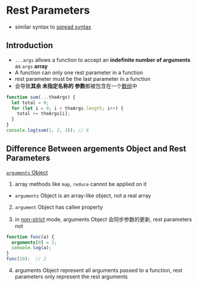 # Rest Parameters

- similar syntax to [spread syntax](javascript-spread-syntax.md)

## Introduction

- `...args` allows a function to accept an **indefinite number of arguments** as `args` **array**
- A function can only one rest parameter in a function
- rest parameter must be the last parameter in a function
- 会导致**其余 未指定名称的 参数**都被包含在一个[数组](javascript-array.md)中

```js
function sum(...theArgs) {
  let total = 0;
  for (let i = 0; i < theArgs.length; i++) {
    total += theArgs[i];
  }
}
console.log(sum(1, 2, 3)); // 6
```

## Difference Between argements Object and Rest Parameters

[`arguments` Object](javascript-function-arguments.md#arguments-object)

1. array methods like `map`, `reduce` cannot be applied on it

- `arguments` Object is an array-like object, not a real array

2. `argument` Object has callee property

3. in [non-strict]() mode, arguments Object 会同步参数的更新, rest parameters not

```js
function func(a) {
  arguments[0] = 2;
  console.log(a);
}
func(10);  // 2
```

4. arguments Object represent all arguments passed to a function, rest parameters only represent the rest arguments
